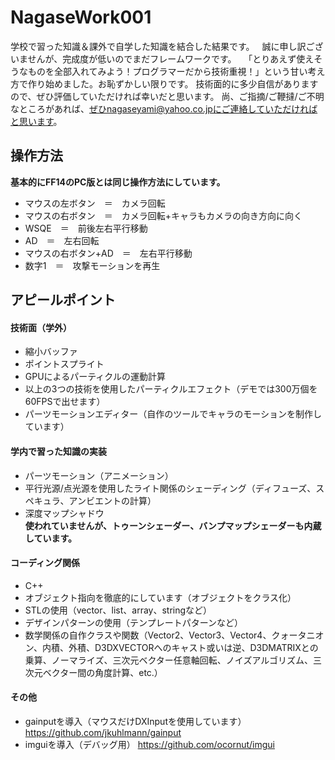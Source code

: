 # NagaseWork001
学校で習った知識＆課外で自学した知識を結合した結果です。  
誠に申し訳ございませんが、完成度が低いのでまだフレームワークです。  
「とりあえず使えそうなものを全部入れてみよう！プログラマーだから技術重視！」という甘い考え方で作り始めました。お恥ずかしい限りです。
技術面的に多少自信がありますので、ぜひ評価していただければ幸いだと思います。
尚、ご指摘/ご鞭撻/ご不明なところがあれば、ぜひnagaseyami@yahoo.co.jpにご連絡していただければと思います。

## 操作方法
**基本的にFF14のPC版とは同じ操作方法にしています。**
* マウスの左ボタン　＝　カメラ回転  
* マウスの右ボタン　＝　カメラ回転+キャラもカメラの向き方向に向く  
* WSQE　＝　前後左右平行移動  
* AD　＝　左右回転  
* マウスの右ボタン+AD　＝　左右平行移動
* 数字1　＝　攻撃モーションを再生
## アピールポイント
#### 技術面（学外）
* 縮小バッファ
* ポイントスプライト
* GPUによるパーティクルの運動計算
* 以上の3つの技術を使用したパーティクルエフェクト（デモでは300万個を60FPSで出せます）
* パーツモーションエディター（自作のツールでキャラのモーションを制作しています）
#### 学内で習った知識の実装
* パーツモーション（アニメーション）
* 平行光源/点光源を使用したライト関係のシェーディング（ディフューズ、スペキュラ、アンビエントの計算）
* 深度マップシャドウ  
**使われていませんが、トゥーンシェーダー、バンプマップシェーダーも内蔵しています。**
#### コーディング関係
* C++
* オブジェクト指向を徹底的にしています（オブジェクトをクラス化）
* STLの使用（vector、list、array、stringなど）
* デザインパターンの使用（テンプレートパターンなど）
* 数学関係の自作クラスや関数（Vector2、Vector3、Vector4、クォータニオン、内積、外積、D3DXVECTORへのキャスト或いは逆、D3DMATRIXとの乗算、ノーマライズ、三次元ベクター任意軸回転、ノイズアルゴリズム、三次元ベクター間の角度計算、etc.）
#### その他
* gainputを導入（マウスだけDXInputを使用しています） https://github.com/jkuhlmann/gainput
* imguiを導入（デバッグ用） https://github.com/ocornut/imgui

